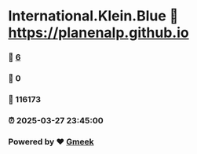 # International.Klein.Blue :link: https://planenalp.github.io 
### :page_facing_up: [6](https://planenalp.github.io/tag.html) 
### :speech_balloon: 0 
### :hibiscus: 116173 
### :alarm_clock: 2025-03-27 23:45:00 
### Powered by :heart: [Gmeek](https://github.com/Meekdai/Gmeek)
